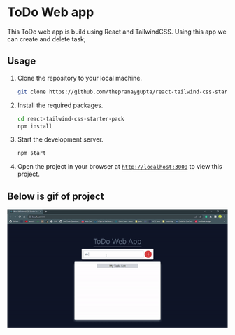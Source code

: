 # ToDo Web app

This ToDo web app is build using React and TailwindCSS. Using this app we can create and delete task;

## Usage

1. Clone the repository to your local machine.
    ```sh
    git clone https://github.com/thepranaygupta/react-tailwind-css-starter-pack.git
    ```

1. Install the required packages.
    ```sh
    cd react-tailwind-css-starter-pack
    npm install
    ```

1. Start the development server.
    ```sh
    npm start
    ```
1. Open the project in your browser at [`http://localhost:3000`](http://localhost:3000) to view this project.

## Below is gif of project

![Alt text](/images/todo-gif.gif?raw=true "Optional Title")
